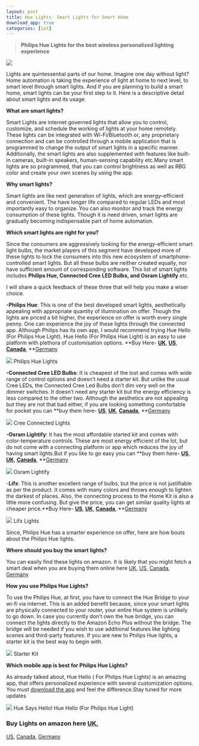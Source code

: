 ```yaml
---
layout: post
title: Hue Lights- Smart Lights for Smart Home
download_app: true
categories: [iot]
---
```


> **Philips Hue Lights for the best wireless personalized lighting experience**

![](https://cdn-images-1.medium.com/max/1600/1*jM7W0ThVccxaATKPJqefYg.jpeg)

Lights are quintessential parts of our home. Imagine one day without light? Home
automation is taking the experience of light at home to next level, to smart
level through smart lights. And if you are planning to build a smart home, smart
lights can be your first step to it. Here is a descriptive detail about smart
lights and its usage.

**What are smart lights?**

Smart Lights are internet governed lights that allow you to control, customize,
and schedule the working of lights at your home remotely. These lights can be
integrated with Wi-Fi/Bluetooth or, any proprietary connection and can be
controlled through a mobile application that is programmed to change the output
of smart lights in a specific manner. Additionally, the smart lights are also
supplemented with features like built-in cameras, built-in speakers,
human-sensing capability etc.Many smart lights are so programmed, that you can
control brightness as well as RBG color and create your own scenes by using the
app.

**Why smart lights?**

Smart lights are like next generation of lights, which are energy–efficient and
convenient. The have longer life compared to regular LEDs and most importantly
easy to organize. You can also monitor and track the energy consumption of these
lights. Though it is need driven, smart lights are gradually becoming
indispensable part of home automation.

**Which smart lights are right for you?**

Since the consumers are aggressively looking for the energy-efficient smart
light bulbs, the market players of this segment have developed more of these
lights to lock the consumers into this new ecosystem of smartphone-controlled
smart lights. But all these bulbs are neither created equally, nor have
sufficient amount of corresponding software. This list of smart lights includes
**Philips Hue, Connected Cree LED Bulbs, and Osram Lightify** etc.

I will share a quick feedback of these three that will help you make a wiser
choice.

**-Philips Hue**: This is one of the best developed smart lights, aesthetically
appealing with appropriate quantity of illumination on offer. Though the lights
are priced a bit higher, the experience on offer is worth every single penny.
One can experience the joy of these lights through the connected app. Although
Philips has its own app, I would recommend trying Hue Hello (For Philips Hue
Light). Hue Hello (For Philips Hue Light) is an easy to use platform with
plethora of customisation options. **Buy Here-
**[UK](https://amzn.to/2uWeTfA)**, **[US](https://amzn.to/2HjnBHk)**,
**[Canada](https://amzn.to/2IFMQTp)**, **[Germany](https://amzn.to/2EvTCZC)

![](https://cdn-images-1.medium.com/max/1600/1*clH7HATDJIV9s6ttDMexVw.png)
<span class="figcaption_hack">Philips Hue Lights</span>

**-Connected Cree LED Bulbs**: It is cheapest of the lost and comes with wide
range of control options and doesn’t need a starter kit. But unlike the usual
Cree LEDs, the Connected Cree Led Bulbs don’t dim very well on the dimmer
switches. It doesn’t need any starter kit but the energy efficiency is less
compared to the other two. Although the aesthetics are not appealing but they
are not that bad either, if you are looking something comfortable for pocket you
can **buy them here- **[US](https://amzn.to/2EwhmwL)**,
**[UK](https://amzn.to/2EwhmwL)**, **[Canada](https://amzn.to/2qgAzhM)**,
**[Germany](https://amzn.to/2GPxxHC)

![](https://cdn-images-1.medium.com/max/1600/1*6FLMa9K2b9xaz6-qv3owIw.png)
<span class="figcaption_hack">Cree Connected Lights</span>

**-Osram Lightify**: It has the most affordable started kit and comes with
color-temperature controls. These are most energy efficient of the lot, but do
not come with a connecting platform or app which reduces the joy of having smart
lights.But if you like to go easy you can **buy them here-
**[US](https://amzn.to/2HmqmI0)**, **[UK](https://amzn.to/2Ew3qTe)**,
**[Canada](https://amzn.to/2GNtDPc)**, **[Germany](https://amzn.to/2qdp7DC)

![](https://cdn-images-1.medium.com/max/1600/1*RsObczyba62AjNJEW1BarA.png)
<span class="figcaption_hack">Osram Lightify</span>

-**Lifx**: This is another excellent range of bulbs, but the price is not
justifiable as per the product. It comes with many colors and throws enough to
lighten the darkest of places. Also, the connecting process to the Home Kit is
also a little more confusing. But give the price, you can get similar quality
lights at cheaper price.**Buy Here- **[US](https://amzn.to/2HafGyc)**,
**[UK](https://amzn.to/2IGyLFE)**, **[Canada](https://amzn.to/2EwhMTR)**,
**[Germany](https://amzn.to/2GMUhfi)

![](https://cdn-images-1.medium.com/max/1600/1*-B7Bo0cfx4JBp67cSYKKIg.png)
<span class="figcaption_hack">Lifx Lights</span>

Since, Philips Hue has a smarter experience on offer, here are how bouts about
the Philips Hue lights.

**Where should you buy the smart lights?**

You can easily find these lights on amazon. It is likely that you might fetch a
smart deal when you are buying them online here [UK](https://amzn.to/2uIShik),
[US](https://amzn.to/2JlxXXV), [Canada](https://amzn.to/2GCsfyX),
[Germany](https://amzn.to/2HcRp8A)

**How you use Philips Hue Lights?**

To use the Philips Hue, at first, you have to connect the Hue Bridge to your
wi-fi via internet. This is an added benefit because, since your smart lights
are physically connected to your router, your entire Hue system is unlikely to
go down. In case you currently don’t own the hue bridge, you can connect the
lights directly to the Amazon Echo Plus without the bridge. The bridge will be
needed if you wish to use additional features like lighting scenes and
third-party features. If you are new to Philips Hue lights, a starter kit is the
best way to begin with.

![](https://cdn-images-1.medium.com/max/1600/1*b3kMBMyVS4-J3Vx9HwW_jA.png)
<span class="figcaption_hack">Starter Kit</span>

**Which mobile app is best for Philips Hue Lights?**

As already talked about, Hue Hello ( For Philips Hue Lights) is an amazing app,
that offers personalized experience with several customization options. You must
[download the app](http://bit.ly/2uY4YGq) and feel the difference.Stay tuned for
more updates

![](https://cdn-images-1.medium.com/max/1600/1*I-Xrzdr6eTkJKxZfiZLGNQ.png)
<span class="figcaption_hack">Hue Says Hello! Hue Hello (For Philips Hue Light)</span>

### Buy Lights on amazon here [UK](https://amzn.to/2HjnBHk),
[US](https://amzn.to/2uWeTfA), [Canada](https://amzn.to/2IFMQTp),
[Germany](https://amzn.to/2EvTCZC)

